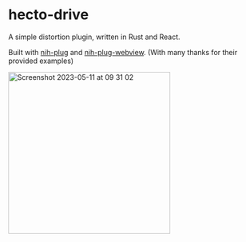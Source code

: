# hecto-drive
A simple distortion plugin, written in Rust and React.

Built with [nih-plug](https://github.com/robbert-vdh/nih-plug/) and [nih-plug-webview](https://github.com/maxjvh/nih-plug-webview). (With many thanks for their provided examples)

<img width="324" alt="Screenshot 2023-05-11 at 09 31 02" src="https://github.com/hectorbennett/hecto-drive/assets/23317027/c840e7a0-a684-476c-94a2-fa14205fd4e9">
